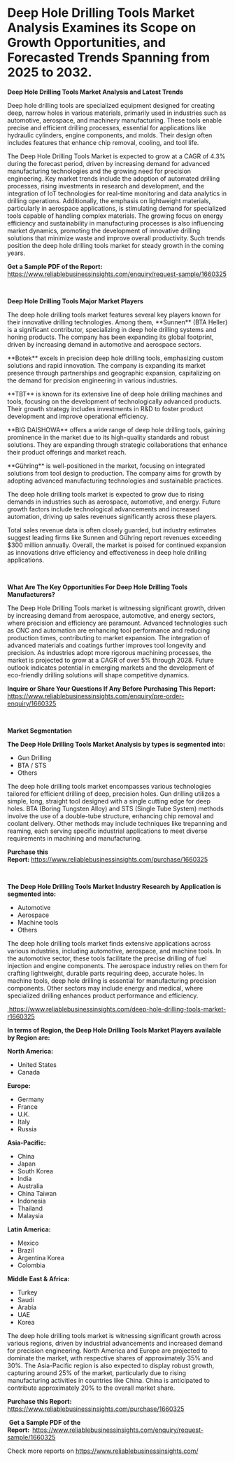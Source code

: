 <p><h1>Deep Hole Drilling Tools Market Analysis Examines its Scope on Growth Opportunities, and Forecasted Trends Spanning from 2025 to 2032.</h1></p><p><strong>Deep Hole Drilling Tools Market Analysis and Latest Trends</strong></p>
<p><p>Deep hole drilling tools are specialized equipment designed for creating deep, narrow holes in various materials, primarily used in industries such as automotive, aerospace, and machinery manufacturing. These tools enable precise and efficient drilling processes, essential for applications like hydraulic cylinders, engine components, and molds. Their design often includes features that enhance chip removal, cooling, and tool life.</p><p>The Deep Hole Drilling Tools Market is expected to grow at a CAGR of 4.3% during the forecast period, driven by increasing demand for advanced manufacturing technologies and the growing need for precision engineering. Key market trends include the adoption of automated drilling processes, rising investments in research and development, and the integration of IoT technologies for real-time monitoring and data analytics in drilling operations. Additionally, the emphasis on lightweight materials, particularly in aerospace applications, is stimulating demand for specialized tools capable of handling complex materials. The growing focus on energy efficiency and sustainability in manufacturing processes is also influencing market dynamics, promoting the development of innovative drilling solutions that minimize waste and improve overall productivity. Such trends position the deep hole drilling tools market for steady growth in the coming years.</p></p>
<p><strong>Get a Sample PDF of the Report:&nbsp;</strong> <a href="https://www.reliablebusinessinsights.com/enquiry/request-sample/1660325?utm_campaign=3116&utm_medium=2&utm_source=Github&utm_content=ia&utm_term=10042025&utm_id=deep-hole-drilling-tools">https://www.reliablebusinessinsights.com/enquiry/request-sample/1660325</a></p>
<p>&nbsp;</p>
<p><strong>Deep Hole Drilling Tools Major Market Players</strong></p>
<p><p>The deep hole drilling tools market features several key players known for their innovative drilling technologies. Among them, **Sunnen** (BTA Heller) is a significant contributor, specializing in deep hole drilling systems and honing products. The company has been expanding its global footprint, driven by increasing demand in automotive and aerospace sectors.</p><p>**Botek** excels in precision deep hole drilling tools, emphasizing custom solutions and rapid innovation. The company is expanding its market presence through partnerships and geographic expansion, capitalizing on the demand for precision engineering in various industries.</p><p>**TBT** is known for its extensive line of deep hole drilling machines and tools, focusing on the development of technologically advanced products. Their growth strategy includes investments in R&D to foster product development and improve operational efficiency.</p><p>**BIG DAISHOWA** offers a wide range of deep hole drilling tools, gaining prominence in the market due to its high-quality standards and robust solutions. They are expanding through strategic collaborations that enhance their product offerings and market reach.</p><p>**Gühring** is well-positioned in the market, focusing on integrated solutions from tool design to production. The company aims for growth by adopting advanced manufacturing technologies and sustainable practices.</p><p>The deep hole drilling tools market is expected to grow due to rising demands in industries such as aerospace, automotive, and energy. Future growth factors include technological advancements and increased automation, driving up sales revenues significantly across these players.</p><p>Total sales revenue data is often closely guarded, but industry estimates suggest leading firms like Sunnen and Gühring report revenues exceeding $300 million annually. Overall, the market is poised for continued expansion as innovations drive efficiency and effectiveness in deep hole drilling applications.</p></p>
<p>&nbsp;</p>
<p><strong>What Are The Key Opportunities For Deep Hole Drilling Tools Manufacturers?</strong></p>
<p><p>The Deep Hole Drilling Tools market is witnessing significant growth, driven by increasing demand from aerospace, automotive, and energy sectors, where precision and efficiency are paramount. Advanced technologies such as CNC and automation are enhancing tool performance and reducing production times, contributing to market expansion. The integration of advanced materials and coatings further improves tool longevity and precision. As industries adopt more rigorous machining processes, the market is projected to grow at a CAGR of over 5% through 2028. Future outlook indicates potential in emerging markets and the development of eco-friendly drilling solutions will shape competitive dynamics.</p></p>
<p><strong>Inquire or Share Your Questions If Any Before Purchasing This Report:</strong> <a href="https://www.reliablebusinessinsights.com/enquiry/pre-order-enquiry/1660325?utm_campaign=3116&utm_medium=2&utm_source=Github&utm_content=ia&utm_term=10042025&utm_id=deep-hole-drilling-tools">https://www.reliablebusinessinsights.com/enquiry/pre-order-enquiry/1660325</a></p>
<p>&nbsp;</p>
<p><strong>Market Segmentation</strong></p>
<p><strong>The Deep Hole Drilling Tools Market Analysis by types is segmented into:</strong></p>
<p><ul><li>Gun Drilling</li><li>BTA / STS</li><li>Others</li></ul></p>
<p><p>The deep hole drilling tools market encompasses various technologies tailored for efficient drilling of deep, precision holes. Gun drilling utilizes a simple, long, straight tool designed with a single cutting edge for deep holes. BTA (Boring Tungsten Alloy) and STS (Single Tube System) methods involve the use of a double-tube structure, enhancing chip removal and coolant delivery. Other methods may include techniques like trepanning and reaming, each serving specific industrial applications to meet diverse requirements in machining and manufacturing.</p></p>
<p><strong>Purchase this Report:&nbsp;</strong><a href="https://www.reliablebusinessinsights.com/purchase/1660325?utm_campaign=3116&utm_medium=2&utm_source=Github&utm_content=ia&utm_term=10042025&utm_id=deep-hole-drilling-tools">https://www.reliablebusinessinsights.com/purchase/1660325</a></p>
<p>&nbsp;</p>
<p><strong>The Deep Hole Drilling Tools Market Industry Research by Application is segmented into:</strong></p>
<p><ul><li>Automotive</li><li>Aerospace</li><li>Machine tools</li><li>Others</li></ul></p>
<p><p>The deep hole drilling tools market finds extensive applications across various industries, including automotive, aerospace, and machine tools. In the automotive sector, these tools facilitate the precise drilling of fuel injection and engine components. The aerospace industry relies on them for crafting lightweight, durable parts requiring deep, accurate holes. In machine tools, deep hole drilling is essential for manufacturing precision components. Other sectors may include energy and medical, where specialized drilling enhances product performance and efficiency.</p></p>
<p><a href="https://www.reliablebusinessinsights.com/deep-hole-drilling-tools-market-r1660325?utm_campaign=3116&utm_medium=2&utm_source=Github&utm_content=ia&utm_term=10042025&utm_id=deep-hole-drilling-tools">&nbsp;https://www.reliablebusinessinsights.com/deep-hole-drilling-tools-market-r1660325</a></p>
<p><strong>In terms of Region, the Deep Hole Drilling Tools Market Players available by Region are:</strong></p>
<p>
    <p> <strong> North America: </strong>
        <ul>
            <li>United States</li>
            <li>Canada</li>
        </ul>
        </p> 
    <p> <strong> Europe: </strong>
        <ul>
            <li>Germany</li>
            <li>France</li>
            <li>U.K.</li>
            <li>Italy</li>
            <li>Russia</li>
        </ul>
        </p> 
    <p> <strong> Asia-Pacific: </strong>
        <ul>
            <li>China</li>
            <li>Japan</li>
            <li>South Korea</li>
            <li>India</li>
            <li>Australia</li>
            <li>China Taiwan</li>
            <li>Indonesia</li>
            <li>Thailand</li>
            <li>Malaysia</li>
        </ul>
        </p> 
    <p> <strong> Latin America: </strong>
        <ul>
            <li>Mexico</li>
            <li>Brazil</li>
            <li>Argentina Korea</li>
            <li>Colombia</li>
        </ul>
        </p> 
    <p> <strong> Middle East & Africa: </strong>
        <ul>
            <li>Turkey</li>
            <li>Saudi</li>
            <li>Arabia</li>
            <li>UAE</li>
            <li>Korea</li>
        </ul>
    </p>
    </p>
<p><p>The deep hole drilling tools market is witnessing significant growth across various regions, driven by industrial advancements and increased demand for precision engineering. North America and Europe are projected to dominate the market, with respective shares of approximately 35% and 30%. The Asia-Pacific region is also expected to display robust growth, capturing around 25% of the market, particularly due to rising manufacturing activities in countries like China. China is anticipated to contribute approximately 20% to the overall market share.</p></p>
<p><strong>Purchase this Report: </strong><a href="https://www.reliablebusinessinsights.com/purchase/1660325?utm_campaign=3116&utm_medium=2&utm_source=Github&utm_content=ia&utm_term=10042025&utm_id=deep-hole-drilling-tools">https://www.reliablebusinessinsights.com/purchase/1660325</a></p>
<p>&nbsp;<strong>Get a Sample PDF of the Report:&nbsp;&nbsp;</strong><a href="https://www.reliablebusinessinsights.com/enquiry/request-sample/1660325?utm_campaign=3116&utm_medium=2&utm_source=Github&utm_content=ia&utm_term=10042025&utm_id=deep-hole-drilling-tools">https://www.reliablebusinessinsights.com/enquiry/request-sample/1660325</a></p>
<p><strong></strong></p>
<p>Check more reports on <a href="https://www.reliablebusinessinsights.com/?utm_campaign=3116&utm_medium=2&utm_source=Github&utm_content=ia&utm_term=10042025&utm_id=deep-hole-drilling-tools">https://www.reliablebusinessinsights.com/</a></p>